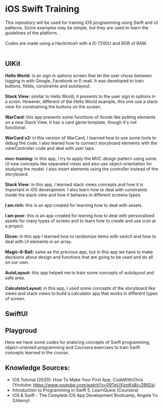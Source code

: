 # iOS Swift Training
This repository will be used for training iOS programming using Swift and UI patterns. Some examples may be simple, but they are used to learn the guidelines of the platform.
<br><br>
Codes are made using a Hackintosh with a i5-7200U and 8GB of RAM.
<br><br>
## UIKit
**Hello World:** is an sign in options screen that let the user chose between logging in with Google, Facebook or E-mail. It was developed to train buttons, fields, constraints and autolayout.
<br><br>
**Stack View:** similar to Hello World, it presents to the user sign in options in a scren. However, different of the Hello World example, this one use a stack view for constraining the buttons on the screen.
<br><br>
**WarCard:** this app presents some functions of Xcode like putting elements on a new Stack View. It has a card game template, though it's not functional.
<br><br>
**WarCard v2:** in this version of WarCard, I learned how to use some tools to debug the code. I also leaned how to connect storyboard elements with the viewController code and deal with user taps.
<br><br>
**mvc-training:** in this app, I try to apply the MVC design pattern using some UI new concepts like separated views and also use object-orientation for studying the model. I also insert elements using the controller instead of the storyboard.
<br><br>
**Stack View:** in this app, I learned stack views concepts and how it is important in iOS development. I also learn how to deal with constraints inside the stack view and how it behaves in different screens types.
<br><br>
**I am rich:** this is an app created for learning how to deal with assets.
<br><br>
**I am poor:** this is an app created for leaning how to deal with personalized assets for many types of screen and to learn how to create and use icon at a project.
<br><br>
**Dicee:** in this app I learned how to randomize items with switch and how to deal with UI elements in an array.
<br><br>
**Magic-8-Ball:** same as the previous app, but in this app we have to make decisions about design and functions that are going to be used and do all on our own.
<br><br>
**AutoLayout:** this app helped me to train some concepts of autolayout and safe area.
<br><br>
**CalculatorLayout:** in this app, I used some concepts of the storyboard like views and stack views to build a calculator app that works in different types of screen.
## SwiftUI

## Playgroud
Here we have some codes for praticing concepts of Swift programming, object-oriented programming and Coursera exercises to train Swift concepts learned in the course.

## Knowledge Sources:
- iOS Tutorial (2020): How To Make Your First App, CodeWithChris (Youtube: https://www.youtube.com/watch?v=09TeUXjzpKs&t=2892s)
- Introduction to Programming in Swift 5, LearnQuest (Coursera)
- iOS & Swift - The Complete iOS App Development Bootcamp, Angela Yu (Udemy)

